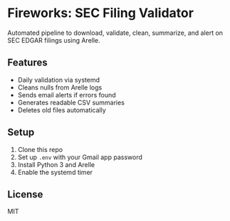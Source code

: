 # Fireworks: SEC Filing Validator

Automated pipeline to download, validate, clean, summarize, and alert on SEC EDGAR filings using Arelle.

## Features
- Daily validation via systemd
- Cleans nulls from Arelle logs
- Sends email alerts if errors found
- Generates readable CSV summaries
- Deletes old files automatically

## Setup
1. Clone this repo
2. Set up `.env` with your Gmail app password
3. Install Python 3 and Arelle
4. Enable the systemd timer

## License
MIT
